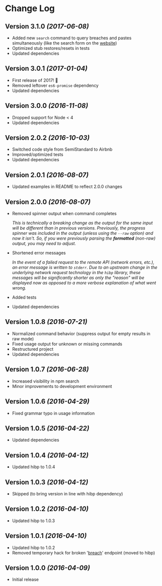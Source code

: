 # Change Log

## Version 3.1.0 *(2017-06-08)*

* Added new `search` command to query breaches and pastes simultaneously (like
  the search form on the [website][haveibeenpwned])
* Optimized stub restores/resets in tests
* Updated dependencies

## Version 3.0.1 *(2017-01-04)*

* First release of 2017! :tada:
* Removed leftover `es6-promise` dependency
* Updated dependencies

## Version 3.0.0 *(2016-11-08)*

* Dropped support for Node < 4
* Updated dependencies

## Version 2.0.2 *(2016-10-03)*

* Switched code style from SemiStandard to Airbnb
* Improved/optimized tests
* Updated dependencies

## Version 2.0.1 *(2016-08-07)*

* Updated examples in README to reflect 2.0.0 changes

## Version 2.0.0 *(2016-08-07)*

* Removed spinner output when command completes

  *This is technically a breaking change as the output for the same input will
  be different than in previous versions. Previously, the progress spinner was
  included in the output (unless using the `--raw` option) and now it isn't. So,
  if you were previously parsing the __formatted__ (non-raw) output, you may
  need to adjust.*
* Shortened error messages

  *In the event of a failed request to the remote API (network errors, etc.), an
  error message is written to `stderr`. Due to an upstream change in the
  underlying network request technology in the `hibp` library, these messages
  will be significantly shorter as only the "reason" will be displayed now as
  opposed to a more verbose explanation of what went wrong.*
* Added tests
* Updated dependencies

## Version 1.0.8 *(2016-07-21)*

* Normalized command behavior (suppress output for empty results in raw mode)
* Fixed usage output for unknown or missing commands
* Restructured project
* Updated dependencies

## Version 1.0.7 *(2016-06-28)*

* Increased visibility in npm search
* Minor improvements to development environment

## Version 1.0.6 *(2016-04-29)*

* Fixed grammar typo in usage information

## Version 1.0.5 *(2016-04-22)*

* Updated dependencies

## Version 1.0.4 *(2016-04-12)*

* Updated hibp to 1.0.4

## Version 1.0.3 *(2016-04-12)*

* Skipped (to bring version in line with hibp dependency)

## Version 1.0.2 *(2016-04-10)*

* Updated hibp to 1.0.3

## Version 1.0.1 *(2016-04-10)*

* Updated hibp to 1.0.2
* Removed temporary hack for broken '[breach][singlebreach]' endpoint (moved to
  hibp)

## Version 1.0.0 *(2016-04-09)*

* Initial release

[haveibeenpwned]: https://haveibeenpwned.com
[singlebreach]: https://haveibeenpwned.com/API/v2#SingleBreach
